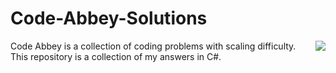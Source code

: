 # Code-Abbey-Solutions
<img align="right" src="https://www.codeabbey.com/index/user_banner/oddell.png" /> 

Code Abbey is a collection of coding problems with scaling difficulty. This repository is a collection of my answers in C#.
